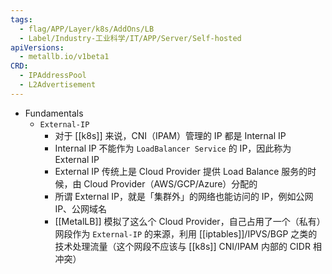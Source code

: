 ```yaml
---
tags:
  - flag/APP/Layer/k8s/AddOns/LB
  - Label/Industry-工业科学/IT/APP/Server/Self-hosted
apiVersions:
  - metallb.io/v1beta1
CRD:
  - IPAddressPool
  - L2Advertisement
---
```


- Fundamentals
    - `External-IP`
        - 对于 [[k8s]] 来说，CNI（IPAM）管理的 IP 都是 Internal IP
        - Internal IP 不能作为 `LoadBalancer Service` 的 IP，因此称为 External IP
        - External IP 传统上是 Cloud Provider 提供 Load Balance 服务的时候，由 Cloud Provider（AWS/GCP/Azure）分配的
        - 所谓 External IP，就是「集群外」的网络也能访问的 IP，例如公网 IP、公网域名
        - [[MetalLB]] 模拟了这么个 Cloud Provider，自己占用了一个（私有）网段作为 `External-IP` 的来源，利用 [[iptables]]/IPVS/BGP 之类的技术处理流量（这个网段不应该与 [[k8s]] CNI/IPAM 内部的 CIDR 相冲突）
